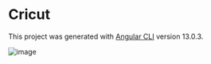 # Cricut

This project was generated with [Angular CLI](https://github.com/angular/angular-cli) version 13.0.3.

![image](https://user-images.githubusercontent.com/67828712/152652059-a4efefc4-cbe4-46c6-952b-16b4b679a7a7.png)

